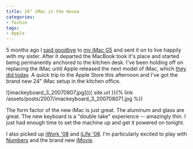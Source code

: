 ```yaml
---
title: 24" iMac in the House
categories:
- Techie
tags:
- Apple
---
```


5 months ago I [said goodbye](/thingelstad/bye-bye-imac-g5) to [my iMac G5](/thingelstad/imac-g5) and sent it on to live happily with my sister. After it departed the MacBook took it's place and started being permanently anchored to the kitchen desk. I've been holding off on replacing the iMac until Apple released the next model of iMac, which [they did today](http://www.tuaw.com/2007/08/07/apple-announces-new-imacs-with-aluminum-enclosure-glass-display/). A quick trip to the Apple Store this afternoon and I've got the brand new 24" iMac setup in the kitchen office.


![imackeyboard_3_20070807.jpg]({{ site.url }}{% link /assets/posts/2007/imackeyboard_3_200708071.jpg %})

The form factor of the new iMac is just great. The aluminum and glass are great. The new keyboard is a "double take" experience -- amazingly thin. I just had enough time to set the machine up and get it powered on tonight.

I also picked up [iWork '08](http://www.apple.com/iwork/) and [iLife '08](http://www.apple.com/ilife/). I'm particularly excited to play with [Numbers](http://www.apple.com/iwork/numbers/) and the brand new [iMovie](http://www.apple.com/ilife/imovie/).
